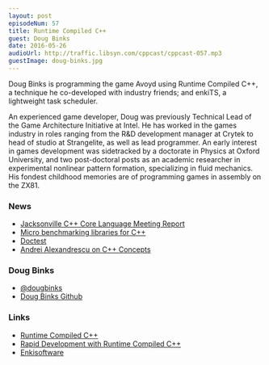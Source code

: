 ```yaml
---
layout: post
episodeNum: 57
title: Runtime Compiled C++
guest: Doug Binks
date: 2016-05-26
audioUrl: http://traffic.libsyn.com/cppcast/cppcast-057.mp3
guestImage: doug-binks.jpg
---
```


Doug Binks is programming the game Avoyd using Runtime Compiled C++, a technique he co-developed with industry friends; and enkiTS, a lightweight task scheduler.

An experienced game developer, Doug was previously Technical Lead of the Game Architecture Initiative at Intel. He has worked in the games industry in roles ranging from the R&D development manager at Crytek to head of studio at Strangelite, as well as lead programmer. An early interest in games development was sidetracked by a doctorate in Physics at Oxford University, and two post-doctoral posts as an academic researcher in experimental nonlinear pattern formation, specializing in fluid mechanics. His fondest childhood memories are of programming games in assembly on the ZX81.

### News ###

 - [Jacksonville C++ Core Language Meeting Report](http://developerblog.redhat.com/2016/05/16/jacksonville-c-core-language-meeting-report/)
 - [Micro benchmarking libraries for C++](http://www.bfilipek.com/2016/01/micro-benchmarking-libraries-for-c.html)
 - [Doctest](https://github.com/onqtam/doctest)
 - [Andrei Alexandrescu on C++ Concepts](https://www.youtube.com/watch?v=AxnotgLql0k)
 
### Doug Binks ###

 - [@dougbinks](https://twitter.com/dougbinks)
 - [Doug Binks Github](https://github.com/dougbinks)

### Links ###

 - [Runtime Compiled C++](http://runtimecompiledcplusplus.blogspot.com/)
 - [Rapid Development with Runtime Compiled C++](https://vimeo.com/85934969)
 - [Enkisoftware](http://www.enkisoftware.com/)
